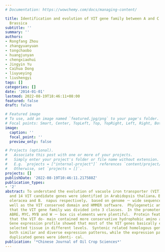 ```yaml
---
# Documentation: https://wowchemy.com/docs/managing-content/

title: Identification and evolution of VIT gene family between A and C genomes in
  Brassica
subtitle: ''
summary: ''
authors:
- Rongfang Zhou
- zhangyuanyuan
- tongchaobo
- huangjunyan
- chengxiaohui
- Jingyin Yu
- Caihua Dong
- liuyueying
- liushengyi
tags: []
categories: []
date: '2014-01-01'
lastmod: 2022-08-19T18:46:11+08:00
featured: false
draft: false

# Featured image
# To use, add an image named `featured.jpg/png` to your page's folder.
# Focal points: Smart, Center, TopLeft, Top, TopRight, Left, Right, BottomLeft, Bottom, BottomRight.
image:
  caption: ''
  focal_point: ''
  preview_only: false

# Projects (optional).
#   Associate this post with one or more of your projects.
#   Simply enter your project's folder or file name without extension.
#   E.g. `projects = ["internal-project"]` references `content/project/deep-learning/index.md`.
#   Otherwise, set `projects = []`.
projects: []
publishDate: '2022-08-19T10:46:11.217588Z'
publication_types:
- '2'
abstract: To understand the evolution of vacuole iron transporter (VIT) genes in Brassica，9，13，12
  and 14 VIT candidate genes were identified in Arabidopsis thaliana，Brassica rapa，B．
  oleracea and B． napus respectively， based on genome － wide sequences of the 4 species，as
  well as the VIT conserved domain and HMMER software． Phylogenetic analysis showed
  that the VIT gene family was divided into 3 classes． In the promoter region，LTRE，
  ABRE，MYC，MYB and W － box cis elements were plentiful． Protein feature analysis indicated
  that the VIT do- main contained more conservative hydrophobic amino acid residues．
  Gene expression profile showed that most of the VIT genes basically expressed in
  selected tissue in different levels． Syntenic related homologous genes presented
  both similar and diverse expression patterns，while the expression pattern of tandem
  duplicated genes were identi- cal．
publication: '*Chinese Journal of Oil Crop Sciences*'
---
```

